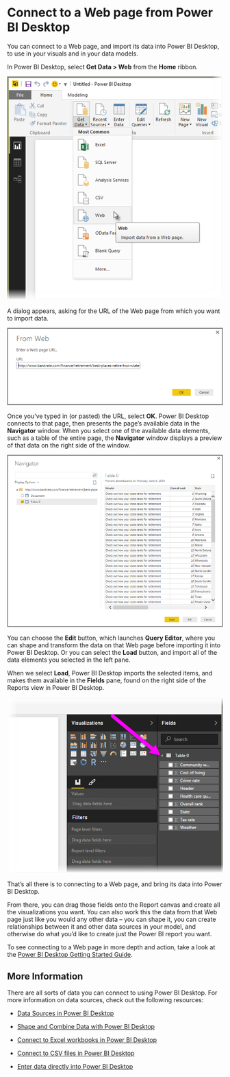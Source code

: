 ﻿<properties
   pageTitle="Connect to a Web page from Power BI Desktop"
   description="Easily connect to and use Web page data in Power BI Desktop"
   services="powerbi"
   documentationCenter=""
   authors="davidiseminger"
   manager="mblythe"
   backup=""
   editor=""
   tags=""
   qualityFocus="no"
   qualityDate=""/>

<tags
   ms.service="powerbi"
   ms.devlang="NA"
   ms.topic="article"
   ms.tgt_pltfrm="NA"
   ms.workload="powerbi"
   ms.date="06/26/2016"
   ms.author="davidi"/>

# Connect to a Web page from Power BI Desktop

You can connect to a Web page, and import its data into Power BI Desktop, to use in your visuals and in your data models.

In Power BI Desktop, select **Get Data > Web** from the **Home** ribbon.

![](media/powerbi-desktop-connect-to-web/connect-to-web_1.png)

A dialog appears, asking for the URL of the Web page from which you want to import data.

![](media/powerbi-desktop-connect-to-web/connect-to-web_2.png)

Once you’ve typed in (or pasted) the URL, select **OK**. Power BI Desktop connects to that page, then presents the page’s available data in the **Navigator** window. When you select one of the available data elements, such as a table of the entire page, the **Navigator** window displays a preview of that data on the right side of the window.

![](media/powerbi-desktop-connect-to-web/connect-to-web_3.png)

You can choose the **Edit** button, which launches **Query Editor**, where you can shape and transform the data on that Web page before importing it into Power BI Desktop. Or you can select the **Load** button, and import all of the data elements you selected in the left pane.

When we select **Load**, Power BI Desktop imports the selected items, and makes them available in the **Fields** pane, found on the right side of the Reports view in Power BI Desktop.

![](media/powerbi-desktop-connect-to-web/connect-to-web_4.png)

That’s all there is to connecting to a Web page, and bring its data into Power BI Desktop.

From there, you can drag those fields onto the Report canvas and create all the visualizations you want. You can also work this the data from that Web page just like you would any other data – you can shape it, you can create relationships between it and other data sources in your model, and otherwise do what you’d like to create just the Power BI report you want.

To see connecting to a Web page in more depth and action, take a look at the [Power BI Desktop Getting Started Guide](powerbi-desktop-getting-started.md).


## More Information

﻿There are all sorts of data you can connect to using Power BI Desktop. For more information on data sources, check out the following resources:

-   [Data Sources in Power BI Desktop](powerbi-desktop-data-sources.md)

-   [Shape and Combine Data with Power BI Desktop](powerbi-desktop-shape-and-combine-data.md)

-   [Connect to Excel workbooks in Power BI Desktop](powerbi-desktop-connect-excel.md)   

-   [Connect to CSV files in Power BI Desktop](powerbi-desktop-connect-csv.md)   

-   [Enter data directly into Power BI Desktop](powerbi-desktop-enter-data-directly-into-desktop.md)   
